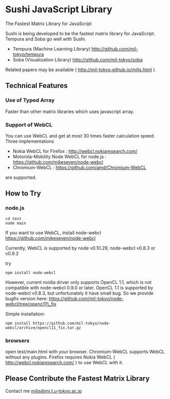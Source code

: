 # Sushi JavaScript Library
The Fastest Matrix Library for JavaScript

Sushi is being developed to be the fastest matrix library for JavaScript. Tempura and Soba go well with Sushi.
- Tempura (Machine Learning Library) http://github.com/mil-tokyo/tempura
- Soba (Visualization Library) http://github.com/mil-tokyo/soba

Related papers may be available ( http://mil-tokyo.github.io/miljs.html ).

## Technical Features

### Use of Typed Array
Faster than other matrix libraries which uses javascript array.

### Support of WebCL
You can use WebCL and get at most 30 times faster calculation speed.
Three implementations

- Nokia WebCL for Firefox : http://webcl.nokiaresearch.com/
- Motorola-Mobility Node WebCL for node.js : https://github.com/mikeseven/node-webcl
- Chromium-WebCL : https://github.com/amd/Chromium-WebCL

are supported.

## How to Try

### node.js
	cd test
	node main
If you want to use WebCL, install node-webcl https://github.com/mikeseven/node-webcl

Currently, WebCL is supported by node v0.10.29, node-webcl v0.8.3 or v0.9.2

try

	npm install node-webcl

However, current nvidia driver only supports OpenCL 1.1, which is not compatible with node-webcl 0.9.0 or later.
OpenCL 1.1 is supported by node-webcl v0.8.3, but unfortunately it have small bug.
So we provide bugfix version here: https://github.com/mil-tokyo/node-webcl/tree/opencl11\_fix

Simple installation:

	npm install https://github.com/mil-tokyo/node-webcl/archive/opencl11_fix.tar.gz

### browsers
open test/main.html with your browser. Chromium-WebCL supports WebCL without any plugins. Firefox requires Nokia WebCL ( http://webcl.nokiaresearch.com/ ) to use WebCL with it.

## Please Contribute the Fastest Matrix Library
Contact me miljs@mi.t.u-tokyo.ac.jp
